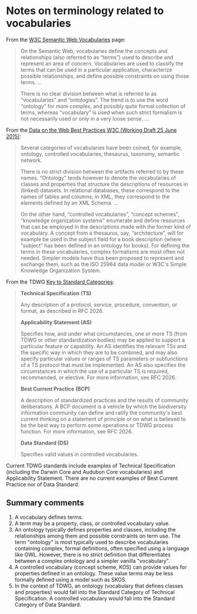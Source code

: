 # Notes on terminology related to vocabularies

From the [W3C Semantic Web Vocabularies](http://www.w3.org/standards/semanticweb/ontology) page:

> On the Semantic Web, vocabularies define the concepts and relationships (also referred to as “terms”) used to describe and represent an area of concern. Vocabularies are used to classify the terms that can be used in a particular application, characterize possible relationships, and define possible constraints on using those terms. ...
> 
> There is no clear division between what is referred to as “vocabularies” and “ontologies”. The trend is to use the word “ontology” for more complex, and possibly quite formal collection of terms, whereas “vocabulary” is used when such strict formalism is not necessarily used or only in a very loose sense. ...

From the [Data on the Web Best Practices
W3C (Working Draft 25 June 2015)](http://www.w3.org/TR/dwbp/#dataVocabularies):

> Several categories of vocabularies have been coined, for example, ontology, controlled vocabularies, thesaurus, taxonomy, semantic network.
> 
> There is no strict division between the artifacts referred to by these names. “Ontology” tends however to denote the vocabularies of classes and properties that structure the descriptions of resources in (linked) datasets. In relational databases, these correspond to the names of tables and columns; in XML, they correspond to the elements defined by an XML Schema. ...
> 
> On the other hand, “controlled vocabularies”, “concept schemes”, “knowledge organization systems” enumerate and define resources that can be employed in the descriptions made with the former kind of vocabulary. A concept from a thesaurus, say, “architecture”, will for example be used in the subject field for a book description (where “subject” has been defined in an ontology for books). For defining the terms in these vocabularies, complex formalisms are most often not needed. Simpler models have thus been proposed to represent and exchange them, such as the ISO 25964 data model or W3C's Simple Knowledge Organization System.

From the TDWG [Key to Standard Categories](http://www.tdwg.org/standards/status-and-categories/):

> **Technical Specification (TS)**
> 
> Any description of a protocol, service, procedure, convention, or format, as described in RFC 2026.
> 
> **Applicability Statement (AS)**
> 
> Specifies how, and under what circumstances, one or more TS (from TDWG or other standardization bodies) may be applied to support a particular feature or capability. An AS identifies the relevant TSs and the specific way in which they are to be combined, and may also specify particular values or ranges of TS parameters or subfunctions of a TS protocol that must be implemented. An AS also specifies the circumstances in which the use of a particular TS is required, recommended, or elective. For more information, see RFC 2026. 
> 
> **Best Current Practice (BCP)**
> 
> A description of standardized practices and the results of community deliberations. A BCP document is a vehicle by which the biodiversity information community can define and ratify the community's best current thinking on a statement of principle or on what is believed to be the best way to perform some operations or TDWG process function. For more information, see RFC 2026. 
> 
> **Data Standard (DS)**
> 
> Specifies valid values in controlled vocabularies.

Current TDWG standards include examples of Technical Specification (including the Darwin Core and Audubon Core vocabularies) and Applicability Statement.  There are no current examples of Best Current Practice nor of Data Standard.

## Summary comments
1. A vocabulary defines terms.
2. A term may be a property, class, or controlled vocabulary value.
3. An ontology typically defines properties and classes, including the relationships among them and possible constraints on term use. The term "ontology" is most typically used to describe vocabularies containing complex, formal definitions, often specified using a language like OWL. However, there is no strict definition that differentiates between a complex ontology and a simpler vanilla "vocabulary".
4. A controlled vocabulary (concept scheme, KOS) can provide values for properties defined in an ontology. These value terms may be less formally defined using a model such as SKOS.
5. In the context of TDWG, an ontology (vocabulary that defines classes and properties) would fall into the Standard Category of Technical Specification. A controlled vocabulary would fall into the Standard Category of Data Standard.

